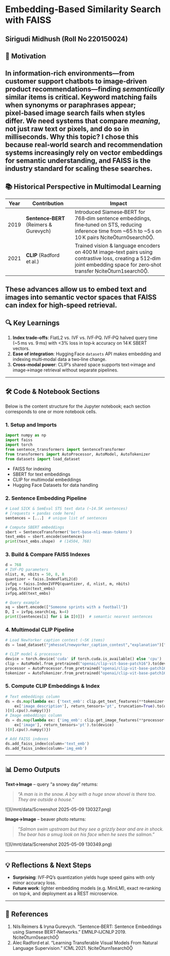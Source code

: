 # Embedding‑Based Similarity Search with FAISS

## **Sirigudi Midhush** (Roll No 220150024)

## 🎯 Motivation

In information‑rich environments—from customer support chatbots to image‑driven product recommendations—finding *semantically* similar items is critical. Keyword matching fails when synonyms or paraphrases appear; pixel‑based image search fails when styles differ. We need systems that compare *meaning*, not just raw text or pixels, and do so in **milliseconds**.
**Why this topic?** I chose this because real‑world search and recommendation systems increasingly rely on vector embeddings for semantic understanding, and FAISS is the industry standard for scaling these searches.
-----------------------------------------------------------------------------------------------------------------------------------------------------------------------------------------------------------------------

## 📚 Historical Perspective in Multimodal Learning

| Year | Contribution                           | Impact                                                                                                                                                                    |
| ---- | -------------------------------------- | ------------------------------------------------------------------------------------------------------------------------------------------------------------------------- |
| 2019 | **Sentence‑BERT** (Reimers & Gurevych) | Introduced Siamese‑BERT for 768‑dim sentence embeddings, fine‑tuned on STS, reducing inference time from \~65 h to \~5 s on 10 K pairs citeturn0search0.               |
| 2021 | **CLIP** (Radford et al.)              | Trained vision & language encoders on 400 M image–text pairs using contrastive loss, creating a 512‑dim joint embedding space for zero‑shot transfer citeturn1search0. |

## These advances allow us to embed text and images into semantic vector spaces that FAISS can index for high‑speed retrieval.

## 🔍 Key Learnings

1. **Index trade‑offs**: FlatL2 vs. IVF vs. IVF‑PQ. IVF‑PQ halved query time (\~5 ms vs. 9 ms) with <3% loss in top‑k accuracy on 14 K SBERT vectors.
2. **Ease of integration**: Hugging Face `datasets` API makes embedding and indexing multi‑modal data a two‑line change.
3. **Cross‑modal power**: CLIP’s shared space supports text→image and image→image retrieval without separate pipelines.

---

## 🛠 Code & Notebook Sections

Below is the content structure for the Jupyter notebook; each section corresponds to one or more notebook cells.

### 1. Setup and Imports

```python
import numpy as np
import faiss
import torch
from sentence_transformers import SentenceTransformer
from transformers import AutoProcessor, AutoModel, AutoTokenizer
from datasets import load_dataset
```

* FAISS for indexing
* SBERT for text embeddings
* CLIP for multimodal embeddings
* Hugging Face Datasets for data handling

### 2. Sentence Embedding Pipeline

```python
# Load SICK & SemEval STS text data (~14.5K sentences)
# [requests + pandas code here]
sentences = [...]  # unique list of sentences

# Compute SBERT embeddings
sbert = SentenceTransformer('bert-base-nli-mean-tokens')
text_embs = sbert.encode(sentences)
print(text_embs.shape)  # (14504, 768)
```

### 3. Build & Compare FAISS Indexes

```python
d = 768
# IVF-PQ parameters
nlist, m, nbits = 50, 8, 8
quantizer = faiss.IndexFlatL2(d)
ivfpq = faiss.IndexIVFPQ(quantizer, d, nlist, m, nbits)
ivfpq.train(text_embs)
ivfpq.add(text_embs)

# Query example
xq = sbert.encode(["Someone sprints with a football"])
D, I = ivfpq.search(xq, k=4)
print([sentences[i] for i in I[0]])  # semantic nearest sentences
```

### 4. Multimodal CLIP Pipeline

```python
# Load NewYorker caption contest (~5K items)
ds = load_dataset("jmhessel/newyorker_caption_contest","explanation")["train"]

# CLIP model & processors
device = torch.device('cuda' if torch.cuda.is_available() else 'cpu')
clip = AutoModel.from_pretrained("openai/clip-vit-base-patch16").to(device)
processor = AutoProcessor.from_pretrained("openai/clip-vit-base-patch16")
tokenizer = AutoTokenizer.from_pretrained("openai/clip-vit-base-patch16")
```

### 5. Compute CLIP Embeddings & Index

```python
# Text embeddings column
ds = ds.map(lambda ex: {'text_emb': clip.get_text_features(**tokenizer(
    ex['image_description'], return_tensors='pt', truncation=True).to(device)
)[0].cpu().numpy()})
# Image embeddings column
ds = ds.map(lambda ex: {'img_emb': clip.get_image_features(**processor(
    ex['image'], return_tensors='pt').to(device)
)[0].cpu().numpy()})

# Add FAISS indexes
ds.add_faiss_index(column='text_emb')
ds.add_faiss_index(column='img_emb')
```

---

## 📊 Demo Outputs

**Text→Image** – query “a snowy day” returns:

> *“A man is in the snow. A boy with a huge snow shovel is there too. They are outside a house.”*

!\[]\(/mnt/data/Screenshot 2025-05-09 130327.png)

**Image→Image** – beaver photo returns:

> *“Salmon swim upstream but they see a grizzly bear and are in shock. The bear has a smug look on his face when he sees the salmon.”*

!\[]\(/mnt/data/Screenshot 2025-05-09 130349.png)

---

## 💡 Reflections & Next Steps

* **Surprising**: IVF‑PQ’s quantization yields huge speed gains with only minor accuracy loss.
* **Future work**: lighter embedding models (e.g. MiniLM), exact re‑ranking on top‑k, and deployment as a REST microservice.

---

## 📖 References

1. Nils Reimers & Iryna Gurevych. “Sentence‑BERT: Sentence Embeddings using Siamese BERT‑Networks.” EMNLP‑IJCNLP 2019. citeturn0search0
2. Alec Radford et al. “Learning Transferable Visual Models From Natural Language Supervision.” ICML 2021. citeturn1search0
